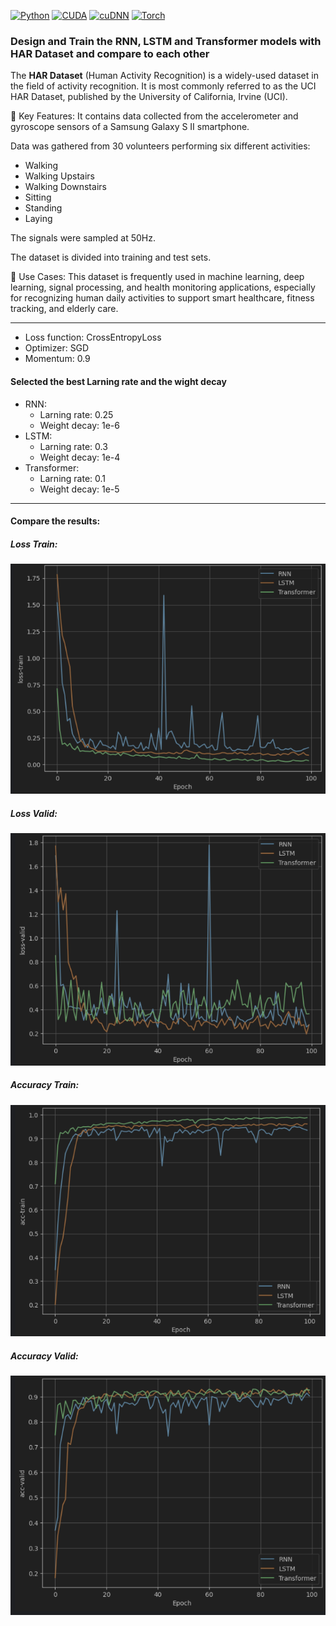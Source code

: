 [![Python](https://img.shields.io/badge/Python%203.11.9-red?logo=python&logoColor=fff)](#)
[![CUDA](https://img.shields.io/badge/CUDA_Toolkit-12.8-blue)](#)
[![cuDNN](https://img.shields.io/badge/cuDNN-9.8.0-blue)](#)
[![Torch](https://img.shields.io/badge/Torch-2.7.1_cuda128-blue)](#)

### Design and Train the **RNN**, **LSTM** and **Transformer** models with HAR Dataset and compare to each other

The **HAR Dataset** (Human Activity Recognition) is a widely-used dataset in the field of activity recognition. It is
most
commonly referred to as the UCI HAR Dataset, published by the University of California, Irvine (UCI).

🔹 Key Features:
It contains data collected from the accelerometer and gyroscope sensors of a Samsung Galaxy S II smartphone.

Data was gathered from 30 volunteers performing six different activities:

* Walking
* Walking Upstairs
* Walking Downstairs
* Sitting
* Standing
* Laying

The signals were sampled at 50Hz.

The dataset is divided into training and test sets.

🔹 Use Cases:
This dataset is frequently used in machine learning, deep learning, signal processing, and health monitoring
applications, especially for recognizing human daily activities to support smart healthcare, fitness tracking, and
elderly care.

---

* Loss function: CrossEntropyLoss
* Optimizer: SGD
* Momentum: 0.9

#### Selected the best Larning rate and the wight decay


* RNN:
    - Larning rate: 0.25
    - Weight decay: 1e-6
* LSTM:
    - Larning rate: 0.3
    - Weight decay: 1e-4
* Transformer:
    - Larning rate: 0.1
    - Weight decay: 1e-5

---

#### Compare the results:

##### Loss Train:
![loss_train.png](documentation/loss_train.png)

##### Loss Valid:
![loss_valid.png](documentation/loss_valid.png)

##### Accuracy Train:
![accuracy_train.png](documentation/accuracy_train.png)

##### Accuracy Valid:
![accuracy_valid.png](documentation/accuracy_valid.png)
